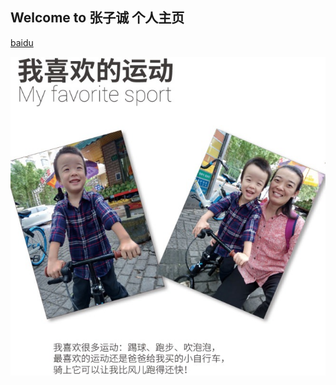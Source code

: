 ## Welcome to 张子诚 个人主页





[baidu](www.baidu.com) 

![11月6日作业](https://github.com/zzc-zone/zzc-zone.github.io/blob/master/PIC/zzc1.jpg)

